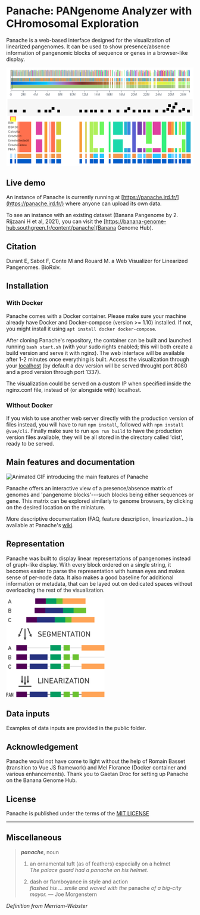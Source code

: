 # Panache: PANgenome Analyzer with CHromosomal Exploration
Panache is a web-based interface designed for the visualization of linearized pangenomes. It can be used to show presence/absence information of pangenomic blocks of sequence or genes in a browser-like display.

![Snapshot of banana data in Panache](imagesReadMe/panacheBanana_clipped.png?raw=true "Banana data in Panache")

## Live demo
An instance of Panache is currently running at [https://panache.ird.fr/](https://panache.ird.fr/) where anyone can upload its own data.

To see an instance with an existing dataset (Banana Pangenome by 2.	Rijzaani H et al, 2021), you can visit the [https://banana-genome-hub.southgreen.fr/content/panache](Banana Genome Hub).

## Citation
Durant E, Sabot F, Conte M and Rouard M. a Web Visualizer for Linearized Pangenomes. BioRxiv.

## Installation

### With Docker
Panache comes with a Docker container. Please make sure your machine already have Docker and Docker-compose (version >= 1.10) installed. If not, you might install it using ```apt install docker docker-compose```.

After cloning Panache's repository, the container can be built and launched running ```bash start.sh``` (with your sudo rights enabled; this will both create a build version and serve it with nginx).
The web interface will be available after 1-2 minutes once everything is built.
Access the visualization through your [localhost](localhost:8080/) (by default a dev version will be served throught port 8080 and a prod version through port 1337).

The visualization could be served on a custom IP when specified inside the nginx.conf file, instead of (or alongside with) localhost.

### Without Docker

If you wish to use another web server directly with the production version of files instead, you will have to run ```npm install```, followed with ```npm install @vue/cli```. Finally make sure to run ```npm run build``` to have the production version files available, they will be all stored in the directory called 'dist', ready to be served.

## Main features and documentation

![Animated GIF introducing the main features of Panache](imagesReadMe/panacheScreencast.gif?raw=true "Panache Screencast")

Panache offers an interactive view of a presence/absence matrix of genomes and 'pangenome blocks'---such blocks being either sequences or gene. This matrix can be explored similarly to genome browsers, by clicking on the desired location on the miniature.

More descriptive documentation (FAQ, feature description, linearization...) is available at Panache's [wiki](https://github.com/SouthGreenPlatform/panache/wiki).

## Representation
Panache was built to display linear representations of pangenomes instead of graph-like display.
With every block ordered on a single string, it becomes easier to parse the representation with human eyes and makes sense of per-node data. It also makes a good baseline for additional information or metadata, that can be layed out on dedicated spaces without overloading the rest of the visualization.

![Visual explanation of pangenome linearization](imagesReadMe/pangenomeLinearization.png?raw=true "Pangenome linearization")

## Data inputs
Examples of data inputs are provided in the public folder.


## Acknowledgement

Panache would not have come to light without the help of Romain Basset (transition to Vue JS framework) and Mel Florance (Docker container and various enhancements).
Thank you to Gaetan Droc for setting up Panache on the Banana Genome Hub.

## License
Panache is published under the terms of the [MIT LICENSE](./LICENSE)

---

## Miscellaneous
> ***panache***, noun
> 1. an ornamental tuft (as of feathers) especially on a helmet  
> *The palace guard had a panache on his helmet.*
>
> 2. dash or flamboyance in style and action  
> *flashed his … smile and waved with the* panache *of a big-city mayor.* — Joe Morgenstern

*Definition from Merriam-Webster*
